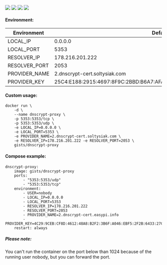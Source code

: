 ![](https://images.microbadger.com/badges/version/gists/dnscrypt-proxy.svg) ![](https://images.microbadger.com/badges/image/gists/dnscrypt-proxy.svg) ![](https://img.shields.io/docker/stars/gists/dnscrypt-proxy.svg) ![](https://img.shields.io/docker/pulls/gists/dnscrypt-proxy.svg)

#### Environment:

| Environment   | Default value                                                                   |
|---------------|---------------------------------------------------------------------------------|
| LOCAL_IP      | 0.0.0.0                                                                         |
| LOCAL_PORT    | 5353                                                                            |
| RESOLVER_IP   | 178.216.201.222                                                                 |
| RESOLVER_PORT | 2053                                                                            |
| PROVIDER_NAME | 2.dnscrypt-cert.soltysiak.com                                                   |
| PROVIDER_KEY  | 25C4:E188:2915:4697:8F9C:2BBD:B6A7:AFA4:01ED:A051:0508:5D53:03E7:1928:C066:8F21 |

#### Custom usage:

    docker run \
        -d \
        --name dnscrypt-proxy \
        -p 5353:5353/tcp \
        -p 5353:5353/udp \
        -e LOCAL_IP=0.0.0.0 \
        -e LOCAL_PORT=5353 \
        -e PROVIDER_NAME=2.dnscrypt-cert.soltysiak.com \
        -e RESOLVER_IP=178.216.201.222 -e RESOLVER_PORT=2053 \
        gists/dnscrypt-proxy

#### Compose example:

    dnscrypt-proxy:
        image: gists/dnscrypt-proxy
        ports:
            - "5353:5353/udp"
            - "5353:5353/tcp"
        environment:
            - USER=nobody
            - LOCAL_IP=0.0.0.0
            - LOCAL_PORT=5353
            - RESOLVER_IP=178.216.201.222
            - RESOLVER_PORT=2053
            - PROVIDER_NAME=2.dnscrypt-cert.easypi.info
            - PROVIDER_KEY=4C29:9CEB:CF8D:4612:48A8:B2F2:3B6F:A046:EBF5:2F2B:6433:27C6:5F3A:88F5:495E:3075
        restart: always

##### Please note:

You can't run the container on the port below than 1024 because of the running user nobody, but you can forward the port.
